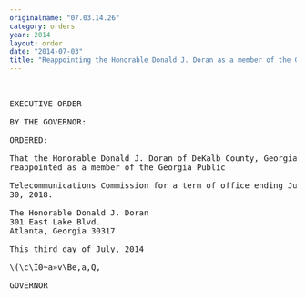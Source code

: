 ```yaml
---
originalname: "07.03.14.26"
category: orders
year: 2014
layout: order
date: "2014-07-03"
title: "Reappointing the Honorable Donald J. Doran as a member of the Georgia Public Telecommunications Commission"
---
```

<pre>
 

EXECUTIVE ORDER

BY THE GOVERNOR:

ORDERED:

That the Honorable Donald J. Doran of DeKalb County, Georgia, is
reappointed as a member of the Georgia Public

Telecommunications Commission for a term of office ending June
30, 2018.

The Honorable Donald J. Doran
301 East Lake Blvd.
Atlanta, Georgia 30317

This third day of July, 2014

\(\c\I0~a»v\Be,a,Q,

GOVERNOR

</pre>
